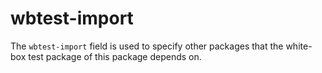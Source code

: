 # wbtest-import

The `wbtest-import` field is used to specify other packages that the white-box test package of this package depends on.
